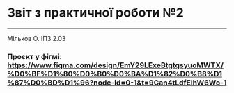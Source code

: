 # Звіт з практичної роботи №2
---
Мільков О.
ІПЗ 2.03

### Проєкт у фігмі: https://www.figma.com/design/EmY29LExeBtgtgsyuoMWTX/%D0%BF%D1%80%D0%B0%D0%BA%D1%82%D0%B8%D1%87%D0%BD%D1%96?node-id=0-1&t=9Gan4tLdfEIhW6Wo-1

